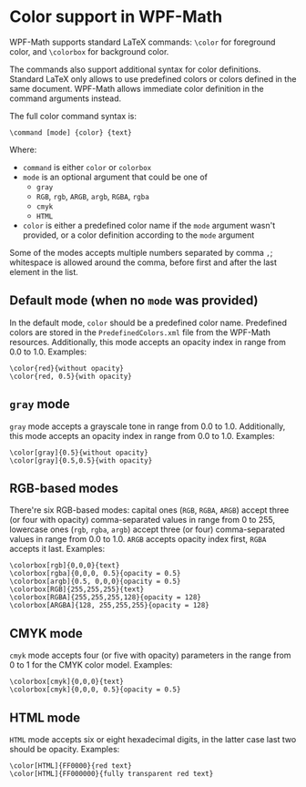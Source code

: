 Color support in WPF-Math
=========================

WPF-Math supports standard LaTeX commands: `\color` for foreground color, and
`\colorbox` for background color.

The commands also support additional syntax for color definitions. Standard
LaTeX only allows to use predefined colors or colors defined in the same
document. WPF-Math allows immediate color definition in the command arguments
instead.

The full color command syntax is:

```
\command [mode] {color} {text}
```

Where:
- `command` is either `color` or `colorbox`
- `mode` is an optional argument that could be one of 
    - `gray`
    - `RGB`, `rgb`, `ARGB`, `argb`, `RGBA`, `rgba`
    - `cmyk`
    - `HTML` 
- `color` is either a predefined color name if the `mode` argument wasn't
  provided, or a color definition according to the `mode` argument

Some of the modes accepts multiple numbers separated by comma `,`; whitespace is
allowed around the comma, before first and after the last element in the list.

## Default mode (when no `mode` was provided)

In the default mode, `color` should be a predefined color name. Predefined
colors are stored in the `PredefinedColors.xml` file from the WPF-Math
resources. Additionally, this mode accepts an opacity index in range from 0.0 to
1.0. Examples:

```
\color{red}{without opacity}
\color{red, 0.5}{with opacity}
```

## `gray` mode

`gray` mode accepts a grayscale tone in range from 0.0 to 1.0. Additionally,
this mode accepts an opacity index in range from 0.0 to 1.0. Examples:

```
\color[gray]{0.5}{without opacity}
\color[gray]{0.5,0.5}{with opacity}
```

## RGB-based modes

There're six RGB-based modes: capital ones (`RGB`, `RGBA`, `ARGB`) accept three
(or four with opacity) comma-separated values in range from 0 to 255, lowercase
ones (`rgb`, `rgba`, `argb`) accept three (or four) comma-separated values in
range from 0.0 to 1.0. `ARGB` accepts opacity index first, `RGBA` accepts it
last. Examples:

```
\colorbox[rgb]{0,0,0}{text}
\colorbox[rgba]{0,0,0, 0.5}{opacity = 0.5}
\colorbox[argb]{0.5, 0,0,0}{opacity = 0.5}
\colorbox[RGB]{255,255,255}{text}
\colorbox[RGBA]{255,255,255,128}{opacity = 128}
\colorbox[ARGBA]{128, 255,255,255}{opacity = 128}
```

## CMYK mode

`cmyk` mode accepts four (or five with opacity) parameters in the range from 0
to 1 for the CMYK color model. Examples:

```
\colorbox[cmyk]{0,0,0}{text}
\colorbox[cmyk]{0,0,0, 0.5}{opacity = 0.5}
```

## HTML mode

`HTML` mode accepts six or eight hexadecimal digits, in the latter case last two
should be opacity. Examples:

```
\color[HTML]{FF0000}{red text}
\color[HTML]{FF000000}{fully transparent red text}
```
